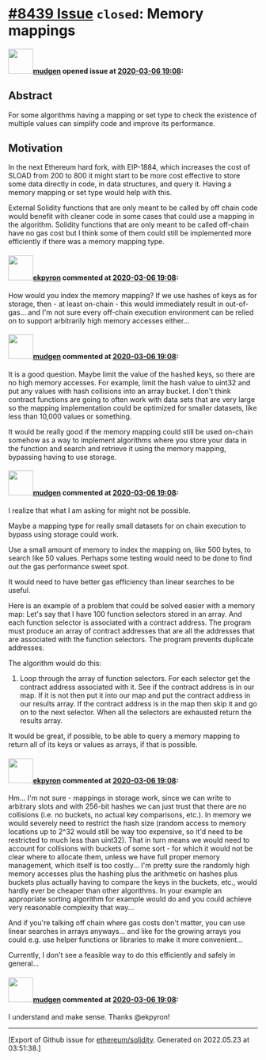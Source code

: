 # [\#8439 Issue](https://github.com/ethereum/solidity/issues/8439) `closed`: Memory mappings

#### <img src="https://avatars.githubusercontent.com/u/49092?u=e839203b6d7460e1a1907d4d8071a7fe351dce67&v=4" width="50">[mudgen](https://github.com/mudgen) opened issue at [2020-03-06 19:08](https://github.com/ethereum/solidity/issues/8439):

<!--## Prerequisites

- First, many thanks for taking part in the community. We really appreciate that.
- We realize there is a lot of data requested here. We ask only that you do your best to provide as much information as possible so we can better help you.
- Support questions are better asked in one of the following locations:
	- [Solidity chat](https://gitter.im/ethereum/solidity)
	- [Stack Overflow](https://ethereum.stackexchange.com/)
- Ensure the issue isn't already reported (check `feature` and `language design` labels).

*Delete the above section and the instructions in the sections below before submitting*

-->

## Abstract
For some algorithms having a mapping or set type to check the existence of multiple values can simplify code and improve its performance.

<!--
Please describe by example what problem you see in the current Solidity language
and reason about it.
-->

## Motivation
In the next Ethereum hard fork, with EIP-1884, which increases the cost of SLOAD from 200 to 800 it might start to be more cost effective to store some data directly in code, in data structures, and query it. Having a memory mapping or set type would help with this.

External Solidity functions that are only meant to be called by off chain code would benefit with cleaner code in some cases that could use a mapping in the algorithm. Solidity functions that are only meant to be called off-chain have no gas cost but I think some of them could still be implemented more efficiently if there was a memory mapping type.
<!--
In this section you describe how you propose to address the problem you described earlier,
including by giving one or more exemplary source code snippets for demonstration.
-->



<!--
The technical specification should describe the syntax and semantics of any new feature. The
specification should be detailed enough to allow any developer to implement the functionality.
-->



<!--
All language changes that introduce backwards incompatibilities must include a section describing
these incompatibilities and their severity.

Please describe how you propose to deal with these incompatibilities.
-->

#### <img src="https://avatars.githubusercontent.com/u/1347491?v=4" width="50">[ekpyron](https://github.com/ekpyron) commented at [2020-03-06 19:08](https://github.com/ethereum/solidity/issues/8439#issuecomment-595945747):

How would you index the memory mapping? If we use hashes of keys as for storage, then - at least on-chain - this would immediately result in out-of-gas... and I'm not sure every off-chain execution environment can be relied on to support arbitrarily high memory accesses either...

#### <img src="https://avatars.githubusercontent.com/u/49092?u=e839203b6d7460e1a1907d4d8071a7fe351dce67&v=4" width="50">[mudgen](https://github.com/mudgen) commented at [2020-03-06 19:08](https://github.com/ethereum/solidity/issues/8439#issuecomment-595950410):

It is a good question.  Maybe limit the value of the hashed keys, so there are no high memory accesses. For example, limit the hash value to uint32 and put any values with hash collisions into an array bucket. I don't think contract functions are going to often work with data sets that are very large so the mapping implementation could be optimized for smaller datasets,  like less than 10,000 values or something. 

It would be really good if the memory mapping could still be used on-chain somehow as a way to implement algorithms where you store your data in the function and search and retrieve it using the memory mapping,  bypassing having to use storage.

#### <img src="https://avatars.githubusercontent.com/u/49092?u=e839203b6d7460e1a1907d4d8071a7fe351dce67&v=4" width="50">[mudgen](https://github.com/mudgen) commented at [2020-03-06 19:08](https://github.com/ethereum/solidity/issues/8439#issuecomment-595958379):

I realize that what I am asking for might not be possible.

Maybe a mapping type for really small datasets for on chain execution to bypass using storage could work.

Use a small amount of memory to index the mapping on,  like 500 bytes, to search like 50 values.  Perhaps some testing would need to be done to find out the gas performance sweet spot.

It would need to have better gas efficiency than linear searches to be useful.

Here is an example of a problem that could be solved easier with a memory map:
Let's say that I have 100 function selectors stored in an array. And each function selector is associated with a contract address.  The program must produce an array of contract addresses that are all the addresses that are associated with the function selectors.  The program prevents duplicate addresses.

The algorithm would do this:
1. Loop through the array of function selectors. For each selector get the contract address associated with it. See if the contract address is in our map.  If it is not then put it into our map and put the contract address in our results array. If the contract address is in the map then skip it and go on to the next selector. When all the selectors are exhausted return the results array.

It would be great, if possible, to be able to query a memory mapping to return all of its keys or values as arrays, if that is possible.

#### <img src="https://avatars.githubusercontent.com/u/1347491?v=4" width="50">[ekpyron](https://github.com/ekpyron) commented at [2020-03-06 19:08](https://github.com/ethereum/solidity/issues/8439#issuecomment-595977293):

Hm... I'm not sure - mappings in storage work, since we can write to arbitrary slots and with 256-bit hashes we can just trust that there are no collisions (i.e. no buckets, no actual key comparisons, etc.).
In memory we would severely need to restrict the hash size (random access to memory locations up to 2^32 would still be way too expensive, so it'd need to be restricted to much less than uint32). That in turn means we would need to account for collisions with buckets of some sort - for which it would not be clear where to allocate them, unless we have full proper memory management, which itself is too costly... I'm pretty sure the randomly high memory accesses plus the hashing plus the arithmetic on hashes plus buckets plus actually having to compare the keys in the buckets, etc., would hardly ever be cheaper than other algorithms. In your example an appropriate sorting algorithm for example would do and you could achieve very reasonable complexity that way...

And if you're talking off chain where gas costs don't matter, you can use linear searches in arrays anyways... and like for the growing arrays you could e.g. use helper functions or libraries to make it more convenient...

Currently, I don't see a feasible way to do this efficiently and safely in general...

#### <img src="https://avatars.githubusercontent.com/u/49092?u=e839203b6d7460e1a1907d4d8071a7fe351dce67&v=4" width="50">[mudgen](https://github.com/mudgen) commented at [2020-03-06 19:08](https://github.com/ethereum/solidity/issues/8439#issuecomment-595978280):

I understand and make sense. Thanks @ekpyron!


-------------------------------------------------------------------------------



[Export of Github issue for [ethereum/solidity](https://github.com/ethereum/solidity). Generated on 2022.05.23 at 03:51:38.]
